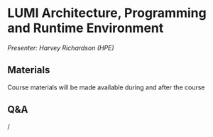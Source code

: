 # LUMI Architecture, Programming and Runtime Environment

*Presenter: Harvey Richardson (HPE)*

## Materials

Course materials will be made available during and after the course

<!--
Temporary location of materials (for the lifetime of the training project):

-   Slides: `/project/project_465001154/Slides/HPE/01_Architecture_PE_modules_slurm.pdf`
-->

<!--
Archived materials on LUMI:

-   Slides: `/appl/local/training/paow-20240611/files/LUMI-paow-20240611-1_01_Architecture_PE_modules_slurm.pdf`

-   Recording: `/appl/local/training/paow-20240611/recordings/1_01_HPE_PE.mp4`

These materials can only be distributed to actual users of LUMI (active user account).
-->

## Q&A

/
